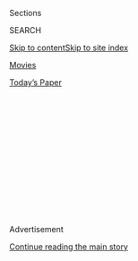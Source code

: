 <div id="app">

<div>

<div>

<div>

<div class="NYTAppHideMasthead css-1q2w90k e1suatyy0">

<div class="section css-ui9rw0 e1suatyy2">

<div class="css-eph4ug er09x8g0">

<div class="css-6n7j50">

</div>

<span class="css-1dv1kvn">Sections</span>

<div class="css-10488qs">

<span class="css-1dv1kvn">SEARCH</span>

</div>

[Skip to content](#site-content)[Skip to site
index](#site-index)

</div>

<div id="masthead-section-label" class="css-1wr3we4 eaxe0e00">

[Movies](https://www.nytimes3xbfgragh.onion/section/movies)

</div>

<div class="css-10698na e1huz5gh0">

</div>

</div>

<div id="masthead-bar-one" class="section hasLinks css-15hmgas e1csuq9d3">

<div class="css-uqyvli e1csuq9d0">

</div>

<div class="css-1uqjmks e1csuq9d1">

</div>

<div class="css-9e9ivx">

[](https://myaccount.nytimes3xbfgragh.onion/auth/login?response_type=cookie&client_id=vi)

</div>

<div class="css-1bvtpon e1csuq9d2">

[Today’s
Paper](https://www.nytimes3xbfgragh.onion/section/todayspaper)

</div>

</div>

</div>

</div>

<div data-aria-hidden="false">

<div id="site-content" data-role="main">

<div>

<div class="css-1aor85t" style="opacity:0.000000001;z-index:-1;visibility:hidden">

<div class="css-1hqnpie">

<div class="css-epjblv">

<span class="css-17xtcya">[Movies](/section/movies)</span><span class="css-x15j1o">|</span><span class="css-fwqvlz">Academy
Explains Diversity Rules for Best Picture
Oscar</span>

</div>

<div class="css-k008qs">

<div class="css-1iwv8en">

<span class="css-18z7m18"></span>

<div>

</div>

</div>

<span class="css-1n6z4y">https://nyti.ms/2ZeSSW3</span>

<div class="css-1705lsu">

<div class="css-4xjgmj">

<div class="css-4skfbu" data-role="toolbar" data-aria-label="Social Media Share buttons, Save button, and Comments Panel with current comment count" data-testid="share-tools">

  - 
  - 
  - 
  - 
    
    <div class="css-6n7j50">
    
    </div>

  - 

</div>

</div>

</div>

</div>

</div>

</div>

<div class="css-13pd83m">

</div>

<div id="top-wrapper" class="css-1sy8kpn">

<div id="top-slug" class="css-l9onyx">

Advertisement

</div>

[Continue reading the main
story](#after-top)

<div class="ad top-wrapper" style="text-align:center;height:100%;display:block;min-height:250px">

<div id="top" class="place-ad" data-position="top" data-size-key="top">

</div>

</div>

<div id="after-top">

</div>

</div>

<div>

<div id="sponsor-wrapper" class="css-1hyfx7x">

<div id="sponsor-slug" class="css-19vbshk">

Supported by

</div>

[Continue reading the main
story](#after-sponsor)

<div id="sponsor" class="ad sponsor-wrapper" style="text-align:center;height:100%;display:block">

</div>

<div id="after-sponsor">

</div>

</div>

<div class="css-186x18t">

</div>

<div class="css-1vkm6nb ehdk2mb0">

# Academy Explains Diversity Rules for Best Picture Oscar

</div>

Beginning in 2022, films aiming for the top award will have to turn in a
confidential “inclusion standard form.” In 2024, they will have to meet
two of four standards.

<div class="css-79elbk" data-testid="photoviewer-wrapper">

<div class="css-z3e15g" data-testid="photoviewer-wrapper-hidden">

</div>

<div class="css-1a48zt4 ehw59r15" data-testid="photoviewer-children">

![<span class="css-16f3y1r e13ogyst0" data-aria-hidden="true">To take
the top Oscar, filmmakers will have to explain how their productions
reflected diversity on camera and
off. </span><span class="css-cnj6d5 e1z0qqy90" itemprop="copyrightHolder"><span class="css-1ly73wi e1tej78p0">Credit...</span><span><span>Matt
Petit/Getty
Images</span></span></span>](https://static01.graylady3jvrrxbe.onion/images/2020/09/08/arts/08academy1/merlin_176740947_32814034-742a-4de4-a0e0-6a8cb4ca453f-articleLarge.jpg?quality=75&auto=webp&disable=upscale)

</div>

</div>

<div class="css-18e8msd">

<div class="css-vp77d3 epjyd6m0">

<div class="css-1baulvz">

By [<span class="css-1baulvz last-byline" itemprop="name">Nicole
Sperling</span>](https://www.nytimes3xbfgragh.onion/by/nicole-sperling)

</div>

</div>

  - 
    
    <div class="css-ld3wwf e16638kd2">
    
    Sept. 8,
    2020
    
    </div>

  - 
    
    <div class="css-4xjgmj">
    
    <div class="css-d8bdto" data-role="toolbar" data-aria-label="Social Media Share buttons, Save button, and Comments Panel with current comment count" data-testid="share-tools">
    
      - 
      - 
      - 
      - 
        
        <div class="css-6n7j50">
        
        </div>
    
      - 
    
    </div>
    
    </div>

</div>

</div>

<div class="section meteredContent css-1r7ky0e" name="articleBody" itemprop="articleBody">

<div class="css-1fanzo5 StoryBodyCompanionColumn">

<div class="css-53u6y8">

In June, the [Academy of Motion Picture Arts and
Sciences](https://www.nytimes3xbfgragh.onion/2020/06/12/movies/oscars-diversity-rule.html),
which oversees the Oscars, said it would add a diversity component to
the Oscar race. On Tuesday, it explained how it’s going to work.

Beginning in 2024 with the 96th Oscars, films hoping to qualify for the
best picture category will have to meet inclusion standards both on
camera and behind the scenes.

To meet the onscreen representation standard, at least one of the lead
actors or a significant supporting actor must be from an
underrepresented racial or ethnic group, whether that means Asian,
Hispanic, Black, Indigenous, Native American, Middle Eastern, North
African, native Hawaiian or other Pacific Islander.

There are alternatives: Thirty percent of all actors in secondary or
more minor roles could come from two of the following categories: women,
L.G.B.T.Q., an underrepresented racial or ethnic group, or those with
cognitive or physical disabilities. Or the main story line must focus on
an underrepresented group.

</div>

</div>

<div class="css-1fanzo5 StoryBodyCompanionColumn">

<div class="css-53u6y8">

The move is part of a continuing effort to improve inclusion both within
the organization and in the movies it honors. Over the years, the
academy has come under fire for presenting all-white acting slates at
nomination time, a fault many attribute to both the homogeneous makeup
of the organization and the industry at large. These standards are meant
to address the broader industry issues.

“The aperture must widen to reflect our diverse global population in
both the creation of motion pictures and in the audiences who connect
with them,” the academy’s president, David Rubin, and chief executive,
Dawn Hudson, said in a statement, adding that the pending standards will
“be a catalyst for long-lasting, essential change in our industry.”

Beginning in 2022, for the 94th Oscars and again in 2023 for the 95th
Oscars, each best picture candidate must first submit a confidential
academy inclusion standard form to be considered eligible — a baby step,
if you will, to get the industry thinking more about inclusion.

Then in 2024, to qualify, a film must meet two of four standards in
areas of onscreen representation, offscreen creative leadership,
apprenticeship opportunities for members of underrepresented groups and
diversity in the ranks of the marketing and distribution departments.

Other standards involve filling the ranks behind the scenes with women
or people of color; offering both paid apprenticeships and training
opportunities to those in underrepresented groups; or hiring multiple
senior executives from those groups at either the studio or the film
company charged with marketing and distributing the films.

</div>

</div>

<div class="css-1fanzo5 StoryBodyCompanionColumn">

<div class="css-53u6y8">

The standards will be enforced via spot checks of sets and through
dialogue between the academy and a movie’s filmmakers and distributors.

Two academy governors — the producer [DeVon
Franklin](https://devonfranklin.com/) and Paramount Pictures’ chairman
and chief executive, Jim Gianopulos — headed up the task force to
develop the standards. They took their inspiration from the [British
Film
Institute](https://www.bfi.org.uk/inclusion-film-industry/bfi-diversity-standards),
which in 2019 became the first major awards body to introduce diversity
and inclusion criteria as part of its eligibility requirements.

In recent years, the academy has made efforts to diversify its
membership in response to
[\#OscarsSoWhite](https://www.nytimes3xbfgragh.onion/2020/02/06/movies/oscarssowhite-history.html),
a hashtag that emerged after the organization did not nominate any
actors of color for Academy Awards two years in a row. Academy leaders
vowed to double the number of people of color and women members by 2020,
a milestone they hit this summer [when they
invited](https://www.nytimes3xbfgragh.onion/2020/06/30/movies/academy-oscars-new-members.html)
819 new members including the actresses Awkwafina and Zendaya to join.
The organization is still predominantly white (81 percent) and male (67
percent).

In June, it announced that it would delay the 93rd Academy Awards to
April 25.

</div>

</div>

<div>

</div>

</div>

<div>

</div>

<div>

</div>

<div>

</div>

<div>

<div id="bottom-wrapper" class="css-1ede5it">

<div id="bottom-slug" class="css-l9onyx">

Advertisement

</div>

[Continue reading the main
story](#after-bottom)

<div id="bottom" class="ad bottom-wrapper" style="text-align:center;height:100%;display:block;min-height:90px">

</div>

<div id="after-bottom">

</div>

</div>

</div>

</div>

</div>

## Site Index

<div>

</div>

## Site Information Navigation

  - [© <span>2020</span> <span>The New York Times
    Company</span>](https://help.nytimes3xbfgragh.onion/hc/en-us/articles/115014792127-Copyright-notice)

<!-- end list -->

  - [NYTCo](https://www.nytco.com/)
  - [Contact
    Us](https://help.nytimes3xbfgragh.onion/hc/en-us/articles/115015385887-Contact-Us)
  - [Work with us](https://www.nytco.com/careers/)
  - [Advertise](https://nytmediakit.com/)
  - [T Brand Studio](http://www.tbrandstudio.com/)
  - [Your Ad
    Choices](https://www.nytimes3xbfgragh.onion/privacy/cookie-policy#how-do-i-manage-trackers)
  - [Privacy](https://www.nytimes3xbfgragh.onion/privacy)
  - [Terms of
    Service](https://help.nytimes3xbfgragh.onion/hc/en-us/articles/115014893428-Terms-of-service)
  - [Terms of
    Sale](https://help.nytimes3xbfgragh.onion/hc/en-us/articles/115014893968-Terms-of-sale)
  - [Site
    Map](https://spiderbites.nytimes3xbfgragh.onion)
  - [Help](https://help.nytimes3xbfgragh.onion/hc/en-us)
  - [Subscriptions](https://www.nytimes3xbfgragh.onion/subscription?campaignId=37WXW)

</div>

</div>

</div>

</div>
